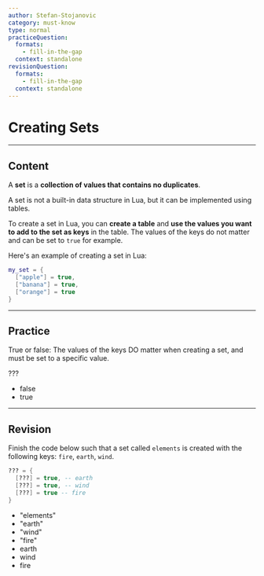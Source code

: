 ```yaml
---
author: Stefan-Stojanovic
category: must-know
type: normal
practiceQuestion:
  formats:
    - fill-in-the-gap
  context: standalone
revisionQuestion:
  formats:
    - fill-in-the-gap
  context: standalone
---
```


# Creating Sets

---

## Content

A **set** is a **collection of values that contains no duplicates**. 

A set is not a built-in data structure in Lua, but it can be implemented using tables.

To create a set in Lua, you can **create a table** and **use the values you want to add to the set as keys** in the table. The values of the keys do not matter and can be set to `true` for example.

Here's an example of creating a set in Lua:
```lua
my_set = {
  ["apple"] = true,
  ["banana"] = true,
  ["orange"] = true
}
```

---

## Practice

True or false: The values of the keys DO matter when creating a set, and must be set to a specific value. 

???

- false
- true

---

## Revision


Finish the code below such that a set called `elements` is created with the following keys: `fire`, `earth`, `wind`.

```lua
??? = {
  [???] = true, -- earth
  [???] = true, -- wind
  [???] = true -- fire
}
```

- "elements"
- "earth"
- "wind"
- "fire"
- earth
- wind
- fire

